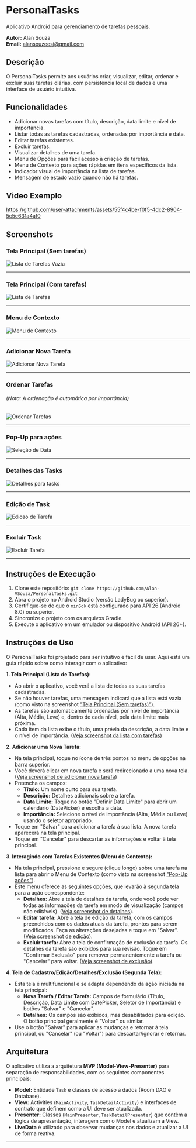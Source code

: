 # PersonalTasks

Aplicativo Android para gerenciamento de tarefas pessoais.

**Autor:** Alan Souza <br>
**Email:** alansouzeesi@gmail.com

## Descrição

O PersonalTasks permite aos usuários criar, visualizar, editar, ordenar e excluir suas tarefas diárias, com persistência local de dados e uma interface de usuário intuitiva.

## Funcionalidades

*   Adicionar novas tarefas com título, descrição, data limite e nível de importância.
*   Listar todas as tarefas cadastradas, ordenadas por importância e data.
*   Editar tarefas existentes.
*   Excluir tarefas.
*   Visualizar detalhes de uma tarefa.
*   Menu de Opções para fácil acesso à criação de tarefas.
*   Menu de Contexto para ações rápidas em itens específicos da lista.
*   Indicador visual de importância na lista de tarefas.
*   Mensagem de estado vazio quando não há tarefas.

## Video Exemplo
https://github.com/user-attachments/assets/55f4c4be-f0f5-4dc2-8904-5c5e631a4af0

## Screenshots

### Tela Principal (Sem tarefas)
![Lista de Tarefas Vazia](./readme_assets/principal_sem_tasks.png)

---

### Tela Principal (Com tarefas)
![Lista de Tarefas](./readme_assets/com_tasks.png)

---

### Menu de Contexto
![Menu de Contexto](./readme_assets/clique_tres_pontos.png)

---

### Adicionar Nova Tarefa
![Adicionar Nova Tarefa](./readme_assets/nova_task.png)

---

### Ordenar Tarefas
###### (Nota: A ordenação é automática por importância)
![Ordenar Tarefas](./readme_assets/ordenar_importancia.png)

---


### Pop-Up para ações
![Seleção de Data](./readme_assets/pop_acoes.png)

---

### Detalhes das Tasks
![Detalhes para tasks](./readme_assets/detalhes_tasks.png)

---

### Edição de Task
![Edicao de Tarefa](./readme_assets/editar_task.png)

---

### Excluir Task
![Excluir Tarefa](./readme_assets/excluir_task.png)

---

## Instruções de Execução

1.  Clone este repositório: `git clone https://github.com/Alan-VSouza/PersonalTasks.git`
2.  Abra o projeto no Android Studio (versão LadyBug ou superior).
3.  Certifique-se de que o `minSdk` está configurado para API 26 (Android 8.0) ou superior.
4.  Sincronize o projeto com os arquivos Gradle.
5.  Execute o aplicativo em um emulador ou dispositivo Android (API 26+).

## Instruções de Uso

O PersonalTasks foi projetado para ser intuitivo e fácil de usar. Aqui está um guia rápido sobre como interagir com o aplicativo:

**1. Tela Principal (Lista de Tarefas):**
*   Ao abrir o aplicativo, você verá a lista de todas as suas tarefas cadastradas.
*   Se não houver tarefas, uma mensagem indicará que a lista está vazia (como visto na screenshot ["Tela Principal (Sem tarefas)"](#tela-principal-sem-tarefas)).
*   As tarefas são automaticamente ordenadas por nível de importância (Alta, Média, Leve) e, dentro de cada nível, pela data limite mais próxima.
*   Cada item da lista exibe o título, uma prévia da descrição, a data limite e o nível de importância. ([Veja screenshot da lista com tarefas](#tela-principal-com-tarefas))

**2. Adicionar uma Nova Tarefa:**
*   Na tela principal, toque no ícone de três pontos no menu de opções na barra superior.
*   Você deverá clicar em nova tarefa e será redirecionado a uma nova tela. ([Veja screenshot de adicionar nova tarefa](#adicionar-nova-tarefa))
*   Preencha os campos:
    *   **Título:** Um nome curto para sua tarefa.
    *   **Descrição:** Detalhes adicionais sobre a tarefa.
    *   **Data Limite:** Toque no botão "Definir Data Limite" para abrir um calendário (DatePicker) e escolha a data.
    *   **Importância:** Selecione o nível de importância (Alta, Média ou Leve) usando o seletor apropriado.
*   Toque em "Salvar" para adicionar a tarefa à sua lista. A nova tarefa aparecerá na tela principal.
*   Toque em "Cancelar" para descartar as informações e voltar à tela principal.

**3. Interagindo com Tarefas Existentes (Menu de Contexto):**
*   Na tela principal, pressione e segure (clique longo) sobre uma tarefa na lista para abrir o Menu de Contexto (como visto na screenshot ["Pop-Up ações"](#pop-up-para-ações)).
*   Este menu oferece as seguintes opções, que levarão à segunda tela para a ação correspondente:
    *   **Detalhes:** Abre a tela de detalhes da tarefa, onde você pode ver todas as informações da tarefa em modo de visualização (campos não editáveis). ([Veja screenshot de detalhes](#detalhes-das-tasks)).
    *   **Editar tarefa:** Abre a tela de edição da tarefa, com os campos preenchidos com os dados atuais da tarefa, prontos para serem modificados. Faça as alterações desejadas e toque em "Salvar". ([Veja screenshot de edição](#edição-de-task)).
    *   **Excluir tarefa:** Abre a tela de confirmação de exclusão da tarefa. Os detalhes da tarefa são exibidos para sua revisão. Toque em "Confirmar Exclusão" para remover permanentemente a tarefa ou "Cancelar" para voltar. ([Veja screenshot de exclusão](#excluir-task)).

**4. Tela de Cadastro/Edição/Detalhes/Exclusão (Segunda Tela):**
*   Esta tela é multifuncional e se adapta dependendo da ação iniciada na tela principal:
    *   **Nova Tarefa / Editar Tarefa:** Campos de formulário (Título, Descrição, Data Limite com DatePicker, Seletor de Importância) e botões "Salvar" e "Cancelar".
    *   **Detalhes:** Os campos são exibidos, mas desabilitados para edição. O botão principal geralmente é "Voltar" ou similar.
*   Use o botão "Salvar" para aplicar as mudanças e retornar à tela principal, ou "Cancelar" (ou "Voltar") para descartar/ignorar e retornar.


## Arquitetura

O aplicativo utiliza a arquitetura **MVP (Model-View-Presenter)** para separação de responsabilidades, com os seguintes componentes principais:
*   **Model:** Entidade `Task` e classes de acesso a dados (Room DAO e Database).
*   **View:** Activities (`MainActivity`, `TaskDetailActivity`) e interfaces de contrato que definem como a UI deve ser atualizada.
*   **Presenter:** Classes (`MainPresenter`, `TaskDetailPresenter`) que contêm a lógica de apresentação, interagem com o Model e atualizam a View.
*   **LiveData** é utilizado para observar mudanças nos dados e atualizar a UI de forma reativa.

---
